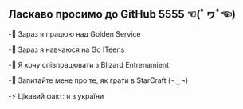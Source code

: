 ## Ласкаво просимо до GitHub 5555 ☜(ﾟヮﾟ☜)

-🔭 Зараз я працюю над Golden Service

-🌱 Зараз я навчаюся на Go ITeens

-👯 Я хочу співпрацювати з Blizard Entrenamient

-💬 Запитайте мене про те, як грати в StarCraft (¬‿¬)

-⚡ Цікавий факт: я з україни
